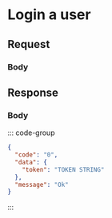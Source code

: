 # Login a user

<Api
  method="post"
  endpoint="/api/user/login"
  description="Registered users can login using the API described below."
/>

## Request

### Body <Badge type="info" text="application/json" class="float-right mt-1" />

<div class="parameters">
  <ApiParam
    name="username"
    type="string"
    description="The username."
  />
  <ApiParam
    name="password"
    type="string"
    description="The password, encrypted with SHA256 and converted to lower case."
  />
</div>

## Response

<ApiSchema data-type="{ token: string }" />

### Body <Badge type="info" text="application/json" class="float-right mt-1" />

::: code-group

```json [SUCCESS]
{
  "code": "0",
  "data": {
    "token": "TOKEN STRING"
  },
  "message": "Ok"
}
```

<!--@include: @reference/schemas/codes/USER_NOT_FOUND.md-->

<!--@include: @reference/schemas/codes/USER_PASSWORD_NOT_MATCH.md-->

<!--@include: @reference/schemas/codes/USER_LOGIN_FAILED.md-->

:::